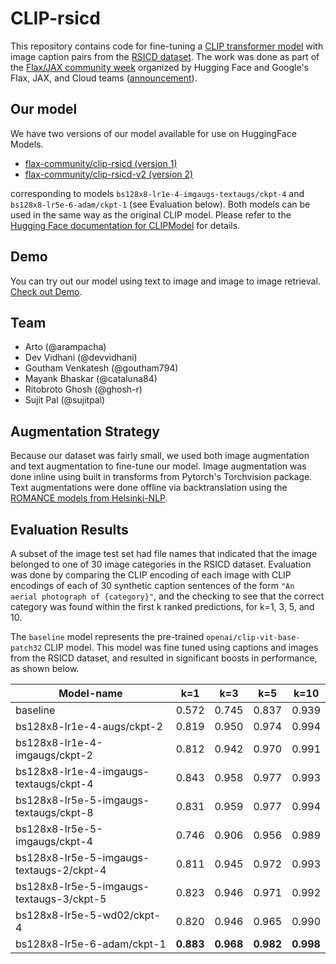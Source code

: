 # CLIP-rsicd

This repository contains code for fine-tuning a [CLIP transformer model](https://huggingface.co/transformers/model_doc/clip.html#transformers.CLIPModel) with image caption pairs from the [RSICD dataset](https://github.com/201528014227051/RSICD_optimal). The work was done as part of the [Flax/JAX community week](https://github.com/huggingface/transformers/blob/master/examples/research_projects/jax-projects/README.md#quickstart-flax-and-jax) organized by Hugging Face and Google's Flax, JAX, and Cloud teams ([announcement](https://discuss.huggingface.co/t/open-to-the-community-community-week-using-jax-flax-for-nlp-cv/7104)).


## Our model

We have two versions of our model available for use on HuggingFace Models.

* [flax-community/clip-rsicd (version 1)](https://huggingface.co/flax-community/clip-rsicd)
* [flax-community/clip-rsicd-v2 (version 2)](https://huggingface.co/flax-community/clip-rsicd-v2)

corresponding to models `bs128x8-lr1e-4-imgaugs-textaugs/ckpt-4` and `bs128x8-lr5e-6-adam/ckpt-1` (see Evaluation below). Both models can be used in the same way as the original CLIP model. Please refer to the [Hugging Face documentation for CLIPModel](https://huggingface.co/transformers/model_doc/clip.html#clipmodel) for details.


## Demo

You can try out our model using text to image and image to image retrieval. [Check out Demo](https://huggingface.co/spaces/sujitpal/clip-rsicd-demo).


## Team

* Arto (@arampacha)
* Dev Vidhani (@devvidhani)
* Goutham Venkatesh (@goutham794)
* Mayank Bhaskar (@cataluna84)
* Ritobroto Ghosh (@ghosh-r)
* Sujit Pal (@sujitpal)


## Augmentation Strategy

Because our dataset was fairly small, we used both image augmentation and text augmentation to fine-tune our model. Image augmentation was done inline using built in transforms from Pytorch's Torchvision package. Text augmentations were done offline via backtranslation using the [ROMANCE models from Helsinki-NLP](https://huggingface.co/Helsinki-NLP/opus-mt-en-ROMANCE).


## Evaluation Results

A subset of the image test set had file names that indicated that the image belonged to one of 30 image categories in the RSICD dataset. Evaluation was done by comparing the CLIP encoding of each image with CLIP encodings of each of 30 synthetic caption sentences of the form `"An aerial photograph of {category}"`, and the checking to see that the correct category was found within the first k ranked predictions, for k=1, 3, 5, and 10.

The `baseline` model represents the pre-trained `openai/clip-vit-base-patch32` CLIP model. This model was fine tuned using captions and images from the RSICD dataset, and resulted in significant boosts in performance, as shown below.


| Model-name                               | k=1   | k=3   | k=5   | k=10  |
| ---------------------------------------- | ----- | ----- | ----- | ----- |
| baseline                                 | 0.572 | 0.745 | 0.837 | 0.939 |
| bs128x8-lr1e-4-augs/ckpt-2               | 0.819 | 0.950 | 0.974 | 0.994 |
| bs128x8-lr1e-4-imgaugs/ckpt-2            | 0.812 | 0.942 | 0.970 | 0.991 |
| bs128x8-lr1e-4-imgaugs-textaugs/ckpt-4   | 0.843 | 0.958 | 0.977 | 0.993 |
| bs128x8-lr5e-5-imgaugs-textaugs/ckpt-8   | 0.831 | 0.959 | 0.977 | 0.994 |
| bs128x8-lr5e-5-imgaugs/ckpt-4            | 0.746 | 0.906 | 0.956 | 0.989 |
| bs128x8-lr5e-5-imgaugs-textaugs-2/ckpt-4 | 0.811 | 0.945 | 0.972 | 0.993 |
| bs128x8-lr5e-5-imgaugs-textaugs-3/ckpt-5 | 0.823 | 0.946 | 0.971 | 0.992 |
| bs128x8-lr5e-5-wd02/ckpt-4               | 0.820 | 0.946 | 0.965 | 0.990 |
| bs128x8-lr5e-6-adam/ckpt-1               | **0.883** | **0.968** | **0.982** | **0.998** |

